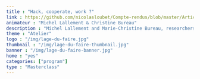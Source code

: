 ```yaml
---
title : "Hack, cooperate, work ?"
link : https://github.com/nicolasloubet/Compte-rendus/blob/master/Articles/lamyne_masterclass_lallemant_bureau.md
animateur : "Michel Lallement & Christine Bureau"
description : "Michel Lallement and Marie-Christine Bureau, researchers in sociology at the LISE (CNAM) laboratory, are presenting their work on the cooperation and organisation stakes in french and american tiers-leux."
theme : "Atelier"
logo : "/img/lage-du-faire.jpg"
thumbnail : "/img/lage-du-faire-thumbnail.jpg"
banner : "/img/lage-du-faire-banner.jpg"
home : "yes"
categories: ["program"]
type : "Masterclass"
---
```

